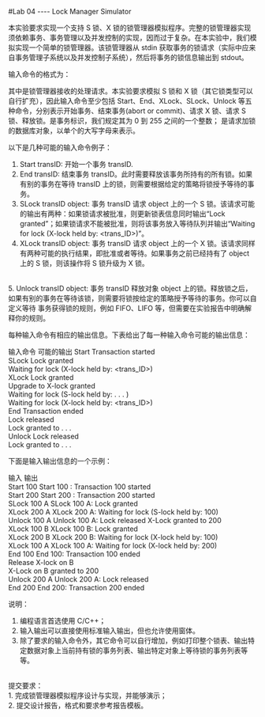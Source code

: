 #Lab 04 ---- Lock Manager Simulator 
 
本实验要求实现一个支持 S 锁、X 锁的锁管理器模拟程序。完整的锁管理器实现须依赖事务、事务管理以及并发控制的实现，因而过于复杂。在本实验中，我们模拟实现一个简单的锁管理器。该锁管理器从 stdin 获取事务的锁请求（实际中应来自事务管理子系统以及并发控制子系统），然后将事务的锁信息输出到 stdout。 
 
输入命令的格式为：<request type> <transaction ID> <object> 
 
其中<request type>是锁管理器接收的处理请求。本实验要求模拟 S 锁和 X 锁（其它锁类型可以自行扩充），因此输入命令至少包括 Start、End、XLock、SLock、Unlock 等五种命令，分别表示开始事务、结束事务(abort or commit)、请求 X 锁、请求 S 锁、释放锁。<transaction ID>是事务标识，我们规定其为 0 到 255 之间的一个整数；<object> 是请求加锁的数据库对象，以单个的大写字母来表示。 
 
以下是几种可能的输入命令例子： <br>
1.	Start transID: 开始一个事务 transID. <br>
2.	End transID: 结束事务 transID。此时需要释放该事务所持有的所有锁。如果有别的事务在等待 transID 上的锁，则需要根据给定的策略将锁授予等待的事务。 
3.	SLock transID object: 事务 transID 请求 object 上的一个 S 锁。该请求可能的输出有两种：如果锁请求被批准，则更新锁表信息同时输出“Lock granted”；如果锁请求不能被批准，则将该事务放入等待队列并输出“Waiting for lock (X-lock held by: 
<trans_ID>)”。 <br>
4.	XLock transID object: 事务 transID 请求 object 上的一个 X 锁。该请求同样有两种可能的执行结果，即批准或者等待。如果事务之前已经持有了 object 上的 S 锁，则该操作将 S 锁升级为 X 锁。 
<br>
5.	Unlock transID object: 事务 transID 释放对象 object 上的锁。释放锁之后，如果有别的事务在等待该锁，则需要将锁按给定的策略授予等待的事务。你可以自定义等待
事务获得锁的规则，例如 FIFO、LIFO 等，但需要在实验报告中明确解释你的规则。 <br>
 
每种输入命令有相应的输出信息。下表给出了每一种输入命令可能的输出信息： <br>
 
输入命令 	可能的输出 
Start 	Transaction started <br>
SLock 	Lock granted <br>
Waiting for lock (X-lock held by: <trans_ID>) <br>
XLock 	Lock granted <br>
Upgrade to X-lock granted <br>
Waiting for lock (S-lock held by: <transID> . . . <transID>)  <br>
Waiting for lock (X-lock held by: <trans_ID>) <br>
End 	Transaction ended <br>
Lock released <br>
Lock granted to <transID> . . . <transID> <br>
Unlock 	Lock released <br>
Lock granted to <transID> . . . <transID> <br>
 
下面是输入输出信息的一个示例： <br>
 
输入 	              输出 <br>
Start 100 	  Start 100 : Transaction 100 started <br>
Start 200 	  Start 200 : Transaction 200 started <br>
SLock 100 A 	SLock 100 A: Lock granted <br>
XLock 200 A 	XLock 200 A: Waiting for lock (S-lock held by: 100) <br>
Unlock 100 A 	Unlock 100 A: Lock released X-Lock granted to 200 <br>
XLock 100 B 	XLock 100 B: Lock granted <br>
XLock 200 B 	XLock 200 B: Waiting for lock (X-lock held by: 100) <br>
XLock 100 A 	XLock 100 A: Waiting for lock (X-lock held by: 200) <br>
End 100 	    End 100: Transaction 100 ended <br>
              Release X-lock on B <br>
              X-Lock on B granted to 200 <br>
Unlock 200 A 	Unlock 200 A: Lock released <br>
End 200 	    End 200: Transaction 200 ended <br>
 
说明： 
1.	编程语言首选使用 C/C++； <br>
2.	输入输出可以直接使用标准输入输出，但也允许使用窗体。 <br>
3.	除了要求的输入命令外，其它命令可以自行增加，例如打印整个锁表、输出特定数据对象上当前持有锁的事务列表、输出特定对象上等待锁的事务列表等等。 
 <br>
提交要求： <br>
1.	完成锁管理器模拟程序设计与实现，并能够演示； <br>
2.	提交设计报告，格式和要求参考报告模板。 <br>

